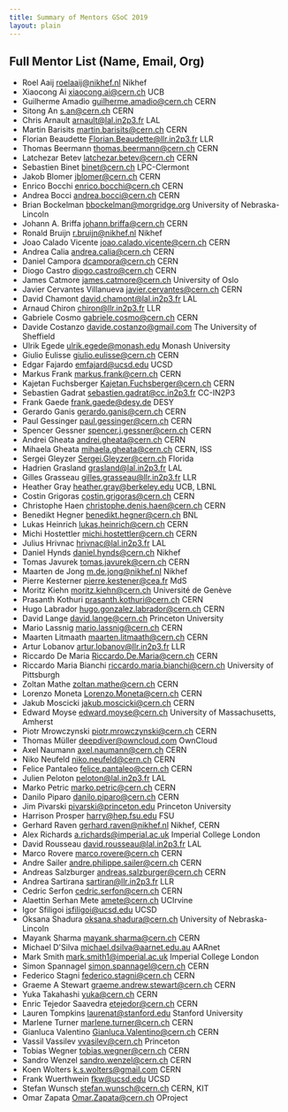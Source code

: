 ```yaml
---
title: Summary of Mentors GSoC 2019
layout: plain
---
```


## Full Mentor List (Name, Email, Org)	

* Roel Aaij [roelaaij@nikhef.nl](mailto:roelaaij@nikhef.nl) Nikhef
* Xiaocong Ai [xiaocong.ai@cern.ch](mailto:xiaocong.ai@cern.ch) UCB
* Guilherme Amadio [guilherme.amadio@cern.ch](mailto:guilherme.amadio@cern.ch) CERN
* Sitong An [s.an@cern.ch](mailto:s.an@cern.ch) CERN
* Chris Arnault [arnault@lal.in2p3.fr](mailto:arnault@lal.in2p3.fr) LAL
* Martin Barisits [martin.barisits@cern.ch](mailto:martin.barisits@cern.ch) CERN
* Florian Beaudette [Florian.Beaudette@llr.in2p3.fr](mailto:Florian.Beaudette@llr.in2p3.fr) LLR
* Thomas Beermann [thomas.beermann@cern.ch](mailto:thomas.beermann@cern.ch) CERN
* Latchezar Betev [latchezar.betev@cern.ch](mailto:latchezar.betev@cern.ch) CERN
* Sebastien Binet [binet@cern.ch](mailto:binet@cern.ch) LPC-Clermont
* Jakob Blomer [jblomer@cern.ch](mailto:jblomer@cern.ch) CERN
* Enrico Bocchi [enrico.bocchi@cern.ch](mailto:enrico.bocchi@cern.ch) CERN
* Andrea Bocci [andrea.bocci@cern.ch](mailto:andrea.bocci@cern.ch) CERN
* Brian Bockelman [bbockelman@morgridge.org](mailto:bbockelman@morgridge.org) University of Nebraska-Lincoln
* Johann A. Briffa [johann.briffa@cern.ch](mailto:johann.briffa@cern.ch) CERN
* Ronald Bruijn [r.bruijn@nikhef.nl](mailto:r.bruijn@nikhef.nl) Nikhef
* Joao Calado Vicente [joao.calado.vicente@cern.ch](mailto:joao.calado.vicente@cern.ch) CERN
* Andrea Calia [andrea.calia@cern.ch](mailto:andrea.calia@cern.ch) CERN
* Daniel Campora [dcampora@cern.ch](mailto:dcampora@cern.ch) CERN
* Diogo Castro [diogo.castro@cern.ch](mailto:diogo.castro@cern.ch) CERN
* James Catmore [james.catmore@cern.ch](mailto:james.catmore@cern.ch) University of Oslo
* Javier Cervantes Villanueva [javier.cervantes@cern.ch](mailto:javier.cervantes@cern.ch) CERN
* David Chamont [david.chamont@lal.in2p3.fr](mailto:david.chamont@lal.in2p3.fr) LAL
* Arnaud Chiron [chiron@llr.in2p3.fr](mailto:chiron@llr.in2p3.fr) LLR
* Gabriele Cosmo [gabriele.cosmo@cern.ch](mailto:gabriele.cosmo@cern.ch) CERN
* Davide Costanzo [davide.costanzo@gmail.com](mailto:davide.costanzo@gmail.com) The University of Sheffield
* Ulrik Egede [ulrik.egede@monash.edu](mailto:ulrik.egede@monash.edu) Monash University
* Giulio Eulisse [giulio.eulisse@cern.ch](mailto:giulio.eulisse@cern.ch) CERN
* Edgar Fajardo [emfajard@ucsd.edu](mailto:emfajard@ucsd.edu) UCSD
* Markus Frank [markus.frank@cern.ch](mailto:markus.frank@cern.ch) CERN
* Kajetan Fuchsberger [Kajetan.Fuchsberger@cern.ch](mailto:Kajetan.Fuchsberger@cern.ch) CERN
* Sebastien Gadrat [sebastien.gadrat@cc.in2p3.fr](mailto:sebastien.gadrat@cc.in2p3.fr) CC-IN2P3
* Frank Gaede <frank.gaede@desy.de> DESY
* Gerardo Ganis [gerardo.ganis@cern.ch](mailto:gerardo.ganis@cern.ch) CERN
* Paul Gessinger [paul.gessinger@cern.ch](mailto:paul.gessinger@cern.ch) CERN
* Spencer Gessner [spencer.j.gessner@cern.ch](mailto:spencer.j.gessner@cern.ch) CERN
* Andrei Gheata [andrei.gheata@cern.ch](mailto:andrei.gheata@cern.ch) CERN
* Mihaela Gheata [mihaela.gheata@cern.ch](mailto:mihaela.gheata@cern.ch) CERN, ISS
* Sergei Gleyzer [Sergei.Gleyzer@cern.ch](mailto:Sergei.Gleyzer@cern.ch) Florida
* Hadrien Grasland [grasland@lal.in2p3.fr](mailto:grasland@lal.in2p3.fr) LAL
* Gilles Grasseau [gilles.grasseau@llr.in2p3.fr](mailto:gilles.grasseau@llr.in2p3.fr) LLR
* Heather Gray [heather.gray@berkeley.edu](mailto:heather.gray@berkeley.edu) UCB, LBNL
* Costin Grigoras [costin.grigoras@cern.ch](mailto:costin.grigoras@cern.ch) CERN
* Christophe Haen [christophe.denis.haen@cern.ch](mailto:christophe.denis.haen@cern.ch) CERN
* Benedikt Hegner <benedikt.hegner@cern.ch> BNL
* Lukas Heinrich [lukas.heinrich@cern.ch](mailto:lukas.heinrich@cern.ch) CERN
* Michi Hostettler [michi.hostettler@cern.ch](mailto:michi.hostettler@cern.ch) CERN
* Julius Hrivnac [hrivnac@lal.in2p3.fr](mailto:hrivnac@lal.in2p3.fr) LAL
* Daniel Hynds [daniel.hynds@cern.ch](mailto:daniel.hynds@cern.ch) Nikhef
* Tomas Javurek [tomas.javurek@cern.ch](mailto:tomas.javurek@cern.ch) CERN
* Maarten de Jong [m.de.jong@nikhef.nl](mailto:m.de.jong@nikhef.nl) Nikhef
* Pierre Kesterner [pierre.kestener@cea.fr](mailto:pierre.kestener@cea.fr) MdS
* Moritz Kiehn [moritz.kiehn@cern.ch](mailto:moritz.kiehn@cern.ch) Université de Genève
* Prasanth Kothuri [prasanth.kothuri@cern.ch](mailto:prasanth.kothuri@cern.ch) CERN
* Hugo Labrador [hugo.gonzalez.labrador@cern.ch](mailto:hugo.gonzalez.labrador@cern.ch) CERN
* David Lange [david.lange@cern.ch](mailto:david.lange@cern.ch) Princeton University
* Mario Lassnig [mario.lassnig@cern.ch](mailto:mario.lassnig@cern.ch) CERN
* Maarten Litmaath [maarten.litmaath@cern.ch](mailto:maarten.litmaath@cern.ch) CERN
* Artur Lobanov [artur.lobanov@llr.in2p3.fr](mailto:artur.lobanov@llr.in2p3.fr) LLR
* Riccardo De Maria [Riccardo.De.Maria@cern.ch](mailto:Riccardo.De.Maria@cern.ch) CERN
* Riccardo Maria Bianchi [riccardo.maria.bianchi@cern.ch](mailto:riccardo.maria.bianchi@cern.ch) University of Pittsburgh
* Zoltan Mathe [zoltan.mathe@cern.ch](mailto:zoltan.mathe@cern.ch) CERN
* Lorenzo Moneta [Lorenzo.Moneta@cern.ch](mailto:Lorenzo.Moneta@cern.ch) CERN
* Jakub Moscicki [jakub.moscicki@cern.ch](mailto:jakub.moscicki@cern.ch) CERN
* Edward Moyse [edward.moyse@cern.ch](mailto:edward.moyse@cern.ch) University of Massachusetts, Amherst
* Piotr Mrowczynski [piotr.mrowczynski@cern.ch](mailto:piotr.mrowczynski@cern.ch) CERN
* Thomas Müller [deepdiver@owncloud.com](mailto:deepdiver@owncloud.com) OwnCloud
* Axel Naumann [axel.naumann@cern.ch](mailto:axel.naumann@cern.ch) CERN
* Niko Neufeld [niko.neufeld@cern.ch](mailto:niko.neufeld@cern.ch) CERN
* Felice Pantaleo [felice.pantaleo@cern.ch](mailto:felice.pantaleo@cern.ch) CERN
* Julien Peloton [peloton@lal.in2p3.fr](mailto:peloton@lal.in2p3.fr) LAL
* Marko Petric [marko.petric@cern.ch](mailto:marko.petric@cern.ch) CERN
* Danilo Piparo [danilo.piparo@cern.ch](mailto:danilo.piparo@cern.ch) CERN
* Jim Pivarski [pivarski@princeton.edu](mailto:pivarski@princeton.edu) Princeton University
* Harrison Prosper [harry@hep.fsu.edu](mailto:harry@hep.fsu.edu) FSU
* Gerhard Raven [gerhard.raven@nikhef.nl](mailto:gerhard.raven@nikhef.nl) Nikhef, CERN
* Alex Richards [a.richards@imperial.ac.uk](mailto:a.richards@imperial.ac.uk) Imperial College London
* David Rousseau [david.rousseau@lal.in2p3.fr](mailto:david.rousseau@lal.in2p3.fr) LAL
* Marco Rovere [marco.rovere@cern.ch](mailto:marco.rovere@cern.ch) CERN
* Andre Sailer [andre.philippe.sailer@cern.ch](mailto:andre.philippe.sailer@cern.ch) CERN
* Andreas Salzburger [andreas.salzburger@cern.ch](mailto:andreas.salzburger@cern.ch) CERN
* Andrea Sartirana [sartiran@llr.in2p3.fr](mailto:sartiran@llr.in2p3.fr) LLR
* Cedric Serfon [cedric.serfon@cern.ch](mailto:cedric.serfon@cern.ch) CERN
* Alaettin Serhan Mete [amete@cern.ch](mailto:amete@cern.ch) UCIrvine
* Igor Sfiligoi [isfiligoi@ucsd.edu](mailto:isfiligoi@ucsd.edu) UCSD
* Oksana Shadura [oksana.shadura@cern.ch](mailto:oksana.shadura@cern.ch) University of Nebraska-Lincoln
* Mayank Sharma [mayank.sharma@cern.ch](mailto:mayank.sharma@cern.ch) CERN
* Michael D'Silva [michael.dsilva@aarnet.edu.au](mailto:michael.dsilva@aarnet.edu.au) AARnet
* Mark Smith [mark.smith1@imperial.ac.uk](mailto:mark.smith1@imperial.ac.uk) Imperial College London
* Simon Spannagel [simon.spannagel@cern.ch](mailto:simon.spannagel@cern.ch) CERN
* Federico Stagni [federico.stagni@cern.ch](mailto:federico.stagni@cern.ch) CERN
* Graeme A Stewart <graeme.andrew.stewart@cern.ch> CERN
* Yuka Takahashi [yuka@cern.ch](mailto:yuka@cern.ch) CERN
* Enric Tejedor Saavedra [etejedor@cern.ch](mailto:etejedor@cern.ch) CERN
* Lauren Tompkins [laurenat@stanford.edu](mailto:laurenat@stanford.edu) Stanford University
* Marlene Turner [marlene.turner@cern.ch](mailto:marlene.turner@cern.ch) CERN
* Gianluca Valentino [Gianluca.Valentino@cern.ch](mailto:Gianluca.Valentino@cern.ch) CERN
* Vassil Vassilev [vvasilev@cern.ch](mailto:vvasilev@cern.ch) Princeton
* Tobias Wegner [tobias.wegner@cern.ch](mailto:tobias.wegner@cern.ch) CERN
* Sandro Wenzel [sandro.wenzel@cern.ch](mailto:sandro.wenzel@cern.ch) CERN
* Koen Wolters [k.s.wolters@gmail.com](mailto:k.s.wolters@gmail.com) CERN
* Frank Wuerthwein [fkw@ucsd.edu](mailto:fkw@ucsd.edu) UCSD
* Stefan Wunsch [stefan.wunsch@cern.ch](mailto:stefan.wunsch@cern.ch) CERN, KIT
* Omar Zapata [Omar.Zapata@cern.ch](mailto:Omar.Zapata@cern.ch) OProject
